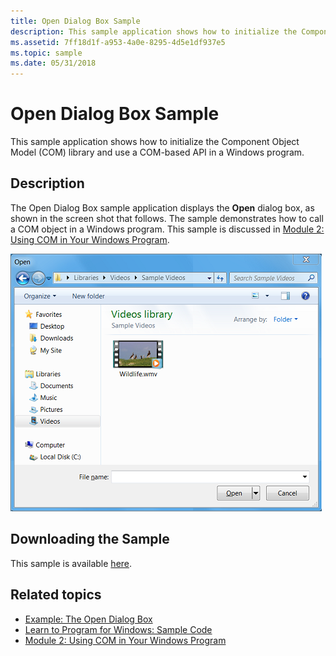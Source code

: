 ```yaml
---
title: Open Dialog Box Sample
description: This sample application shows how to initialize the Component Object Model (COM) library and use a COM-based API in a Windows program.
ms.assetid: 7ff18d1f-a953-4a0e-8295-4d5e1df937e5
ms.topic: sample
ms.date: 05/31/2018
---
```


# Open Dialog Box Sample

This sample application shows how to initialize the Component Object Model (COM) library and use a COM-based API in a Windows program.

## Description

The Open Dialog Box sample application displays the **Open** dialog box, as shown in the screen shot that follows. The sample demonstrates how to call a COM object in a Windows program. This sample is discussed in [Module 2: Using COM in Your Windows Program](module-2--using-com-in-your-windows-program.md).

![screen shot showing the open dialog box.](images/fileopen01.png)

## Downloading the Sample

This sample is available [here](https://github.com/microsoft/Windows-classic-samples/tree/master/Samples/Win7Samples/begin/LearnWin32/OpenDialogBox).

## Related topics

* [Example: The Open Dialog Box](example--the-open-dialog-box.md)
* [Learn to Program for Windows: Sample Code](learn-to-program-for-windows--sample-code.md)
* [Module 2: Using COM in Your Windows Program](module-2--using-com-in-your-windows-program.md)
